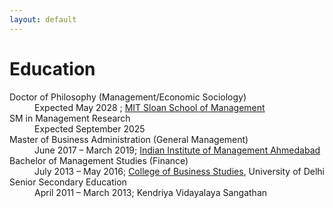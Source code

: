 ```yaml
---
layout: default
---
```


# Education

<dl>
   <dt>Doctor of Philosophy (Management/Economic Sociology)</dt>
      <dd> Expected May 2028 ; <a href='https://mitsloan.mit.edu/phd/program-overview/esp'>MIT Sloan School of Management</a>
   <dt> SM in Management Research </dt>
      <dd> Expected September 2025 
   <dt>Master of Business Administration (General Management)</dt>
      <dd>June 2017 – March 2019; <a href='https://www.iima.ac.in/'>Indian Institute of Management Ahmedabad</a>
   <dt>Bachelor of Management Studies (Finance)</dt>
      <dd>July 2013 – May 2016; <a href='https://sscbs.du.ac.in'>College of Business Studies</a>, University of Delhi </dd>
   <dt>Senior Secondary Education </dt>
      <dd>April 2011 – March 2013; Kendriya Vidayalaya Sangathan</dd>
